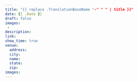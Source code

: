```yaml
---
title: "{{ replace .TranslationBaseName "-" " " | title }}"
date: {{ .Date }}
draft: false
images:
 - 
description:
link:
show_time: true
venue:
  address:
  city:
  name:
  state:
  zip:
images:
---
```

